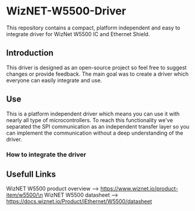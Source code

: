 # WizNET-W5500-Driver
This repository contains a compact, platform independent and  easy to integrate driver for WizNet W5500 IC and Ethernet Shield.
## Introduction
This driver is designed as an open-source project so feel free to suggest changes or provide feedback. The main goal was to create a driver which everyone can easily integrate and use.
## Use
This is a platform independent driver which means you can use it with nearly all type of microcontrollers. To reach this functionality we've separated the SPI communication as an independent transfer layer so you can implement the communication without a deep understanding of the driver.
### How to integrate the driver

## Usefull Links
WizNET W5500 product overview --> https://www.wiznet.io/product-item/w5500/\n
WizNET W5500 datasheet --> https://docs.wiznet.io/Product/iEthernet/W5500/datasheet

